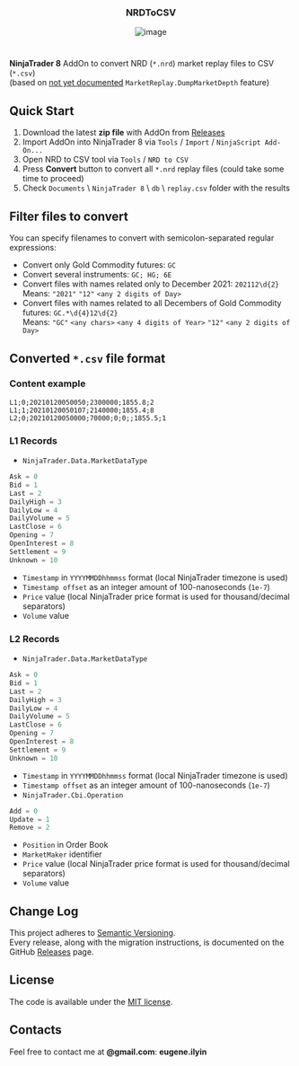 <div align="center">

<h3>NRDToCSV</h3>
  
![image](https://user-images.githubusercontent.com/14204888/132671281-c7f68d43-cbfa-47da-87db-3092c60ec55c.png)

</div>

#
**NinjaTrader 8** AddOn to convert NRD (`*.nrd`) market replay files to CSV (`*.csv`)<br>
(based on [not yet documented][market-data] `MarketReplay.DumpMarketDepth` feature)

## Quick Start

1. Download the latest **zip file** with AddOn from [Releases][releases]
2. Import AddOn into NinjaTrader 8 via `Tools` / `Import` / `NinjaScript Add-On...`
3. Open NRD to CSV tool via `Tools` / `NRD to CSV`
5. Press **Convert** button to convert all `*.nrd` replay files (could take some time to proceed)
6. Check `Documents` \ `NinjaTrader 8` \ `db` \ `replay.csv` folder with the results

## Filter files to convert

You can specify filenames to convert with semicolon-separated regular expressions:

- Convert only Gold Commodity futures: `GC`
- Convert several instruments: `GC; HG; 6E`
- Convert files with names related only to December 2021: `202112\d{2}`<br>
  Means: `"2021"` `"12"` `<any 2 digits of Day>`
- Convert files with names related to all Decembers of Gold Commodity futures: `GC.*\d{4}12\d{2}`<br>
  Means: `"GC"` `<any chars>` `<any 4 digits of Year>` `"12"` `<any 2 digits of Day>`

## Converted `*.csv` file format

### Content example
```csv
L1;0;20210120050050;2300000;1855.8;2
L1;1;20210120050107;2140000;1855.4;8
L2;0;20210120050000;70000;0;0;;1855.5;1
```

### L1 Records
- `NinjaTrader.Data.MarketDataType`
```csharp
Ask = 0
Bid = 1
Last = 2
DailyHigh = 3
DailyLow = 4
DailyVolume = 5
LastClose = 6
Opening = 7
OpenInterest = 8
Settlement = 9
Unknown = 10
```
- `Timestamp` in `YYYYMMDDhhmmss` format (local NinjaTrader timezone is used)
- `Timestamp offset` as an integer amount of 100-nanoseconds (`1e-7`)
- `Price` value (local NinjaTrader price format is used for thousand/decimal separators)
- `Volume` value

### L2 Records
- `NinjaTrader.Data.MarketDataType`
```csharp
Ask = 0
Bid = 1
Last = 2
DailyHigh = 3
DailyLow = 4
DailyVolume = 5
LastClose = 6
Opening = 7
OpenInterest = 8
Settlement = 9
Unknown = 10
```
- `Timestamp` in `YYYYMMDDhhmmss` format (local NinjaTrader timezone is used)
- `Timestamp offset` as an integer amount of 100-nanoseconds (`1e-7`)
- `NinjaTrader.Cbi.Operation`
```csharp
Add = 0
Update = 1
Remove = 2
```
- `Position` in Order Book
- `MarketMaker` identifier
- `Price` value (local NinjaTrader price format is used for thousand/decimal separators)
- `Volume` value

## Change Log
This project adheres to [Semantic Versioning][semver].<br>
Every release, along with the migration instructions, is documented on the GitHub [Releases][releases] page.

## License
The code is available under the [MIT license][license].

## Contacts
Feel free to contact me at **@gmail.com**: **eugene.ilyin**

[market-data]: https://ninjatrader.com/support/forum/forum/ninjatrader-8/platform-technical-support-aa/1067384-more-info-on-marketreplay-dumpmarketdata-marketreplay-dumpmarketdepth
[releases]: https://github.com/eugeneilyin/nrdtocsv/tree/main/Releases
[license]: /License.txt
[semver]: http://semver.org
